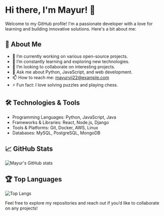 # Hi there, I'm Mayur! 👋

Welcome to my GitHub profile! I'm a passionate developer with a love for learning and building innovative solutions. Here's a bit about me:

## 🚀 About Me

- 🔭 I’m currently working on various open-source projects.
- 🌱 I’m constantly learning and exploring new technologies.
- 👯 I’m looking to collaborate on interesting projects.
- 💬 Ask me about Python, JavaScript, and web development.
- 📫 How to reach me: [mayurvij22@example.com](mailto:mayurvij22@example.com)
- ⚡ Fun fact: I love solving puzzles and playing chess.

## 🛠️ Technologies & Tools

- Programming Languages: Python, JavaScript, Java
- Frameworks & Libraries: React, Node.js, Django
- Tools & Platforms: Git, Docker, AWS, Linux
- Databases: MySQL, PostgreSQL, MongoDB

## 📈 GitHub Stats

![Mayur's GitHub stats](https://github-readme-stats.vercel.app/api?username=mayurvij22&show_icons=true&theme=radical)

## 🏆 Top Languages

![Top Langs](https://github-readme-stats.vercel.app/api/top-langs/?username=mayurvij22&layout=compact&theme=radical)



Feel free to explore my repositories and reach out if you’d like to collaborate on any projects!
